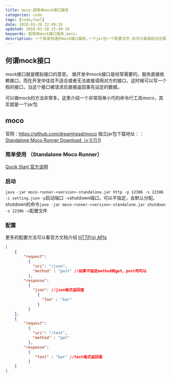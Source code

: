 ```yaml
---
title: moco-超简单mock接口服务
categories: code
tags: [code,tool]
date: 2018-03-28 22:49:28
updated: 2018-03-28 22:49:28
keywords: 超简单mock接口服务,moco,
description: 一个简单快速的mock接口服务,一个jar包一个配置文件,命令行直接启动无需复杂安装
---
```


## 何谓mock接口

mock接口就是模拟接口的意思。
做开发中mock接口是经常需要的，服务直接依赖接口，而在开发中往往不适合或者无法直接调用对方的接口，这时候可以写一个假的接口，当这个接口被请求后直接返回事先设定的数据。

可以做mock的方法非常多，这里介绍一个非常简单小巧的命令行工具moco，其实就是一个jar包

## moco

官网：https://github.com/dreamhead/moco
独立jar包下载地址：：[Standalone Moco Runner Download（v 0.11.1)](http://central.maven.org/maven2/com/github/dreamhead/moco-runner/0.11.1/moco-runner-0.11.1-standalone.jar)

### 简单使用 （Standalone Moco Runner）

[Qucik Start 官方说明](https://github.com/dreamhead/moco#quick-start)

### 启动

`java -jar moco-runner-<version>-standalone.jar http -p 12306 -s 22306 -c setting.json`
`-p`启动端口
`-s`shutdown端口，可以不指定，会默认分配。
 shutdown的命令`java -jar moco-runner-<version>-standalone.jar shutdown -s 22306`
`-c`配置文件

### 配置

更多的配置方法可以看官方文档介绍 [HTTP(s) APIs](https://github.com/dreamhead/moco/blob/master/moco-doc/apis.md)

```json setting.json
[
    {
        "request":
          {
            "uri": "/json",
            "method" : "post" //如果不指定method则get、post均可以
          },
        "response":
          {
            "json": //json格式返回值
              {
                "foo" : "bar"
              }
          }
    },
    {
        "request":
          {
            "uri": "/text",
            "method" : "get"
          },
        "response":
          {
             "text" : "bar" //text格式返回值
          }
    }
]
```